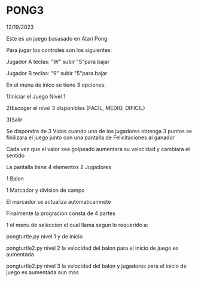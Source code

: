 # PONG3
12/19/2023

Este es un juego basasado en Atari Pong 

Para jugar los controles son los siguientes:

  Jugador A teclas: "W" subir "S"para bajar
  
  Jugador B teclas: "9" subir "5"para bajar 
  
En el menu de inico se tiene 3 opciones: 

  1)Iniciar el Juego Nivel 1  
  
  2)Escoger el nivel 3 disponibles (FACIL, MEDIO, DIFICIL)
  
  3)Salir
  
Se dispondra de 3 Vidas cuando uno de los jugadores obtenga 3 puntos se finilizara el juego junto con una pantalla de Felicitaciones al ganador

Cada vez que el valor sea golpeado aumentara su velocidad y cambiara el sentido

La pantalla tiene 4 elementos 
  2 Jugadores

  1 Balon
  
  1 Marcador y division de campo
  
El marcador se actualiza automaticamnete

Finalmente la progracion consta de 4 partes 

1 el menu de seleccion el cual llama segun lo requerido a:

pongturtle.py nivel 1 y de inicio 

pongturtle2.py nivel 2 la velocidad del balon para el inicio de juego es aumentada

pongturtle2.py nivel 3 la velocidad del balon y jugadores para el inicio de juego es aumentada aun mas 

